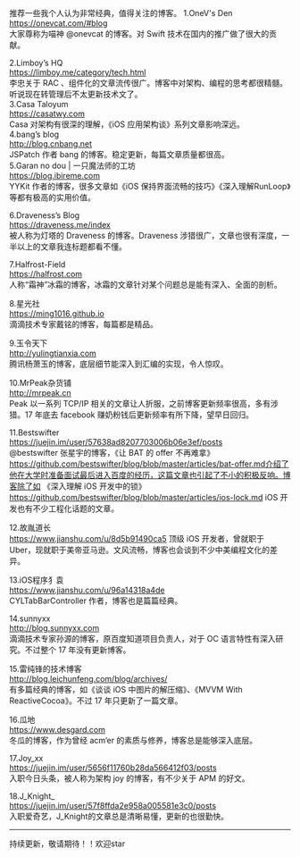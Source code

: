 推荐一些我个人认为非常经典，值得关注的博客。
1.OneV's Den<br>
https://onevcat.com/#blog<br>
大家尊称为喵神 @onevcat 的博客。对 Swift 技术在国内的推广做了很大的贡献。<br>

2.Limboy’s HQ<br>
https://limboy.me/category/tech.html<br>
李忠关于 RAC 、组件化的文章流传很广。博客中对架构、编程的思考都很精髓。听说现在转管理后不太更新技术文了。<br>
3.Casa Taloyum<br>
https://casatwy.com<br>
Casa 对架构有很深的理解，《iOS 应用架构谈》系列文章影响深远。<br>
4.bang’s blog<br>
http://blog.cnbang.net<br>
JSPatch 作者 bang 的博客。稳定更新，每篇文章质量都很高。<br>
5.Garan no dou | 一只魔法师的工坊<br>
https://blog.ibireme.com<br>
YYKit 作者的博客，很多文章如《iOS 保持界面流畅的技巧》《深入理解RunLoop》等都有极高的实用价值。<br>

6.Draveness’s Blog<br>
https://draveness.me/index<br>
被人称为灯塔的 Draveness 的博客。Draveness 涉猎很广，文章也很有深度，一半以上的文章我连标题都看不懂。<br>

7.Halfrost-Field<br>
https://halfrost.com<br>
人称“霜神”冰霜的博客，冰霜的文章针对某个问题总是能有深入、全面的剖析。<br>

8.星光社<br>
https://ming1016.github.io<br>
滴滴技术专家戴铭的博客，每篇都是精品。<br>

9.玉令天下<br>
http://yulingtianxia.com<br>
腾讯杨萧玉的博客，底层细节能深入到汇编的实现，令人惊叹。<br>

10.MrPeak杂货铺<br>
http://mrpeak.cn<br>
Peak 以一系列 TCP/IP 相关的文章让人折服，之前博客更新频率很高，多有涉猎。17 年底去 facebook 赚奶粉钱后更新频率有所下降，望早日回归。<br>

11.Bestswifter<br>
https://juejin.im/user/57638ad8207703006b06e3ef/posts <br>
@bestswifter 张星宇的博客，《让 BAT 的 offer 不再难拿》https://github.com/bestswifter/blog/blob/master/articles/bat-offer.md介绍了他在大学时准备面试最后进入百度的经历，这篇文章也引起了不小的积极反响。博客除了如 《深入理解 iOS 开发中的锁》https://github.com/bestswifter/blog/blob/master/articles/ios-lock.md  iOS 开发也有不少工程化话题的文章。<br>

12.故胤道长<br>
https://www.jianshu.com/u/8d5b91490ca5
顶级 iOS 开发者，曾就职于 Uber，现就职于美帝亚马逊。文风流畅，博客也会谈到不少中美编程文化的差异。<br>

13.iOS程序犭袁<br>
https://www.jianshu.com/u/96a14318a4de<br>
CYLTabBarController 作者，博客也是篇篇经典。<br>

14.sunnyxx<br>
http://blog.sunnyxx.com<br>
滴滴技术专家孙源的博客，原百度知道项目负责人，对于 OC 语言特性有深入研究。不过整个 17 年没有更新博客。<br>

15.雷纯锋的技术博客<br>
http://blog.leichunfeng.com/blog/archives/<br>
有多篇经典的博客，如《谈谈 iOS 中图片的解压缩》、《MVVM With ReactiveCocoa》。不过 17 年只更新了一篇文章。<br>

16.瓜地<br>
https://www.desgard.com<br>
冬瓜的博客，作为曾经 acm‘er 的素质与修养，博客总是能够深入底层。<br>

17.Joy_xx<br>
https://juejin.im/user/5656f11760b28da566412f03/posts<br>
入职今日头条，被人称为架构 joy 的博客，有不少关于 APM 的好文。<br>

18.J_Knight_<br>
https://juejin.im/user/57f8ffda2e958a005581e3c0/posts<br>
入职爱奇艺，J_Knight的文章总是清晰易懂，更新的也很勤快。<br>

--------------------- 
持续更新，敬请期待！！欢迎star<br>



